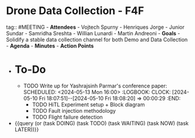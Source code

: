 # Drone Data Collection - F4F
tag:: #MEETING
	- **Attendees**
		- Vojtech Spurny
		- Henriques Jorge
		- Junior Sundar
		- Samridha Sreshta
		- Willian Lunardi
		- Martin Andreoni
	- **Goals**
		- Solidify a stable data collection channel for both Demo and Data Collection
	- **Agenda**
	- **Minutes**
	- **Action Points**
- # To-Do
	- TODO Write up for Yashrajsinh Parmar's conference paper:
	  SCHEDULED: <2024-05-13 Mon 16:00>
	  :LOGBOOK:
	  CLOCK: [2024-05-10 Fri 18:07:51]--[2024-05-10 Fri 18:08:20] =>  00:00:29
	  :END:
		- TODO HiTL Experiment setup + Block diagram
		- TODO Fault injection methodology
		- TODO Flight failure detection
- {{query (or (task DOING) (task TODO) (task WAITING) (task NOW) (task LATER))}}